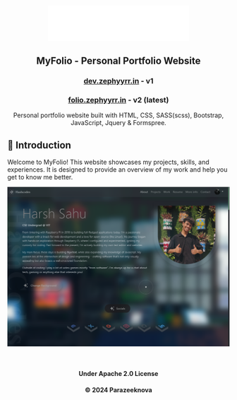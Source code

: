 <div align="center">
<img src="../resources/logo/logo-white.svg" width="320"></img>
</div>

<div align="center">

## MyFolio - Personal Portfolio Website

<h3><a href="https://dev.zephyyrr.in">dev.zephyyrr.in</a> - v1</h3> 
<h3><a href="https://folio.zephyyrr.in">folio.zephyyrr.in</a> - v2 (latest)</h3>
</div>

<p align="center">Personal portfolio website built with HTML, CSS, SASS(scss), Bootstrap, JavaScript, Jquery & Formspree.
</p>

## 👀 Introduction

Welcome to MyFolio! This website showcases my projects, skills, and experiences. It is designed to provide an overview of my work and help you get to know me better.

![demo](../resources/Projects/hompagev2.png)

&nbsp;

<div align="center">

#### Under Apache 2.0 License

#### &copy; 2024 Parazeeknova

</div>
